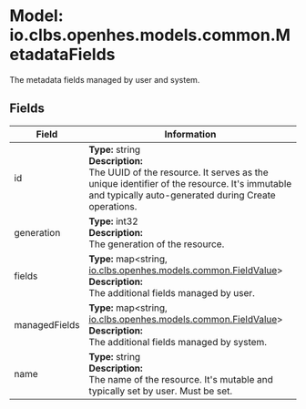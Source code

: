 # Model: io.clbs.openhes.models.common.MetadataFields

The metadata fields managed by user and system.

## Fields

| Field | Information |
| --- | --- |
| id | <b>Type:</b> string<br><b>Description:</b><br>The UUID of the resource. It serves as the unique identifier of the resource. It's immutable and typically auto-generated during Create operations. |
| generation | <b>Type:</b> int32<br><b>Description:</b><br>The generation of the resource. |
| fields | <b>Type:</b> map<string, [io.clbs.openhes.models.common.FieldValue](model-io-clbs-openhes-models-common-fieldvalue.md)><br><b>Description:</b><br>The additional fields managed by user. |
| managedFields | <b>Type:</b> map<string, [io.clbs.openhes.models.common.FieldValue](model-io-clbs-openhes-models-common-fieldvalue.md)><br><b>Description:</b><br>The additional fields managed by system. |
| name | <b>Type:</b> string<br><b>Description:</b><br>The name of the resource. It's mutable and typically set by user. Must be set. |

